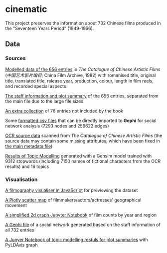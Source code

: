 # cinematic

This project preserves the information about 732 Chinese films produced in the "Seventeen Years Period" (1949-1966).

## Data

### Sources

[Modelled data of the 656 entries](metadata.csv) in *The Catalogue of Chinese Artistic Films* (*中国艺术影片编目*; China Film Archive, 1982) with romanised title, original title, translated title, release year, production, colour, length in film reels, and recorded special aspects

[The staff information and plot summary](metadata-staff_plot.csv) of the 656 entries, separated from the main file due to the large file sizes

[An extra collection](metadata-extra.csv) of 76 entries not included by the book

Some [formatted csv files](Network/csv) that can be directly imported to **Gephi** for social network analysis (7293 nodes and 259622 edges)

[OCR source data](OCR/source) scanned from *The Catalogue of Chinese Artistic Films* (the source data may contain some missing attributes, which have been fixed in [the main metadata file](metadata.csv))

[Results of Topic Modelling](Topic/Topics_Summarised.csv) generated with a Gensim model trained with 9312 stopwords (including 7150 names of fictional characters from the OCR results) and 16 topics

### Visualisation

[A filmography visualiser in JavaScript](https://el-mundo.github.io/cinematic/Visualiser/main.html) for previewing the dataset

[A Plotly scatter map](https://htmlpreview.github.io/?https://github.com/El-Mundo/cinematic/blob/master/GIS/Plotly/filmmaker_map-scatter2d.html) of filmmakers/actors/actresses' geographical movement

[A simplified 2d graph Jupyter Notebook](https://colab.research.google.com/drive/1b_-976J_37duFKahJvevNPuxODw_EX6a) of film counts by year and region

[A Gephi file](Network/Gephi-all.gephi) of a social network generated based on the staff information of all 732 entries

[A Jupyer Notebook of topic modelling restuls for plot summaries](https://colab.research.google.com/drive/1kcM3bt-m_UX2wd59r-H6gbRlHBp6OFfJ?usp=sharing) with PyLDAvis graph